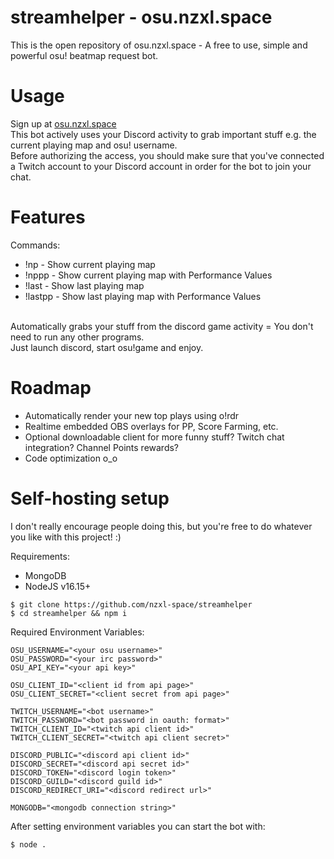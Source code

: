 # streamhelper - osu.nzxl.space
This is the open repository of osu.nzxl.space - A free to use, simple and powerful osu! beatmap request bot.

# Usage
Sign up at [osu.nzxl.space](https://osu.nzxl.space)<br>
This bot actively uses your Discord activity to grab important stuff e.g. the current playing map and osu! username.<br>
Before authorizing the access, you should make sure that you've connected a Twitch account to your Discord account in order for the bot to join your chat.

# Features
Commands:
- !np - Show current playing map
- !nppp - Show current playing map with Performance Values
- !last - Show last playing map
- !lastpp - Show last playing map with Performance Values
<br>
Automatically grabs your stuff from the discord game activity = You don't need to run any other programs.
<br>
Just launch discord, start osu!game and enjoy.

# Roadmap
- Automatically render your new top plays using o!rdr
- Realtime embedded OBS overlays for PP, Score Farming, etc.
- Optional downloadable client for more funny stuff? Twitch chat integration? Channel Points rewards?
- Code optimization o_o

# Self-hosting setup
I don't really encourage people doing this, but you're free to do whatever you like with this project! :)

Requirements:
- MongoDB
- NodeJS v16.15+

```
$ git clone https://github.com/nzxl-space/streamhelper
$ cd streamhelper && npm i
```

Required Environment Variables:
```
OSU_USERNAME="<your osu username>"
OSU_PASSWORD="<your irc password>"
OSU_API_KEY="<your api key>"

OSU_CLIENT_ID="<client id from api page>"
OSU_CLIENT_SECRET="<client secret from api page>"

TWITCH_USERNAME="<bot username>"
TWITCH_PASSWORD="<bot password in oauth: format>"
TWITCH_CLIENT_ID="<twitch api client id>"
TWITCH_CLIENT_SECRET="<twitch api client secret>"

DISCORD_PUBLIC="<discord api client id>"
DISCORD_SECRET="<discord api secret id>"
DISCORD_TOKEN="<discord login token>"
DISCORD_GUILD="<discord guild id>"
DISCORD_REDIRECT_URI="<discord redirect url>"

MONGODB="<mongodb connection string>"
```

After setting environment variables you can start the bot with:
```
$ node .
```



